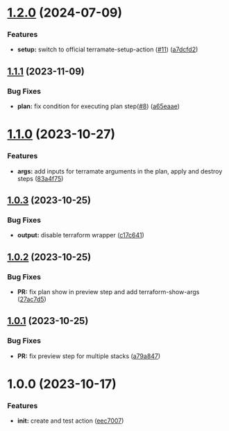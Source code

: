# [1.2.0](https://github.com/infinite-automations/terramate-all-in-one/compare/v1.1.1...v1.2.0) (2024-07-09)


### Features

* **setup:** switch to official terramate-setup-action ([#11](https://github.com/infinite-automations/terramate-all-in-one/issues/11)) ([a7dcfd2](https://github.com/infinite-automations/terramate-all-in-one/commit/a7dcfd23d06b33d7189a7db468d896238fd761b3))

## [1.1.1](https://github.com/infinite-automations/terramate-all-in-one/compare/v1.1.0...v1.1.1) (2023-11-09)


### Bug Fixes

* **plan:** fix condition for executing plan step([#8](https://github.com/infinite-automations/terramate-all-in-one/issues/8)) ([a65eaae](https://github.com/infinite-automations/terramate-all-in-one/commit/a65eaae13449480adda14a671544cdddab578c29))

# [1.1.0](https://github.com/infinite-automations/terramate-all-in-one/compare/v1.0.3...v1.1.0) (2023-10-27)


### Features

* **args:** add inputs for terramate arguments in the plan, apply and destroy steps ([83a4f75](https://github.com/infinite-automations/terramate-all-in-one/commit/83a4f75ad5a86e4329a596817a5b0c165c16e4aa))

## [1.0.3](https://github.com/infinite-automations/terramate-all-in-one/compare/v1.0.2...v1.0.3) (2023-10-25)

### Bug Fixes

* **output:** disable terraform wrapper ([c17c641](https://github.com/infinite-automations/terramate-all-in-one/commit/c17c6416822248f71c38f73b8c19a98536aea939))

## [1.0.2](https://github.com/infinite-automations/terramate-all-in-one/compare/v1.0.1...v1.0.2) (2023-10-25)

### Bug Fixes

* **PR:** fix plan show in preview step and add terraform-show-args ([27ac7d5](https://github.com/infinite-automations/terramate-all-in-one/commit/27ac7d5292a3c01360fbeaa7f998c920c7d54e09))

## [1.0.1](https://github.com/infinite-automations/terramate-all-in-one/compare/v1.0.0...v1.0.1) (2023-10-25)

### Bug Fixes

* **PR:** fix preview step for multiple stacks ([a79a847](https://github.com/infinite-automations/terramate-all-in-one/commit/a79a84713b446a29183e396e1939da25146f0f91))

# 1.0.0 (2023-10-17)

### Features

* **init:** create and test action ([eec7007](https://github.com/infinite-automations/terramate-all-in-one/commit/eec700779a1adc0a48ca3a00655ec046832b2603))
